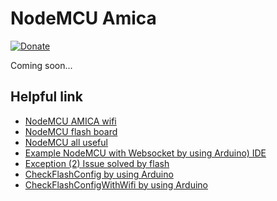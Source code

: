 # NodeMCU Amica
[![Donate](https://img.shields.io/badge/Donate-PayPal-green.svg)](https://www.paypal.com/cgi-bin/webscr?cmd=_s-xclick&hosted_button_id=A8YE92K9QM7NA)

Coming soon...

## Helpful link

- [NodeMCU AMICA wifi](http://roboindia.com/tutorials/ESP-8266-builders-kit)
- [NodeMCU flash board](http://www.electrodragon.com/w/ESP8266_NodeMCU_Dev_Board#R2_Version_Flash_Note)
- [NodeMCU all useful](https://github.com/nodemcu/nodemcu-firmware)
- [Example NodeMCU with Websocket by using Arduino) IDE](http://adityatannu.com/blog/post/2016/01/24/ESP8266-Websockets-demo-using-NeoPixels.html)
- [Exception (2) Issue solved by flash](https://github.com/esp8266/Arduino/issues/1699)
- [CheckFlashConfig by using Arduino](https://github.com/esp8266/Arduino/blob/master/libraries/esp8266/examples/CheckFlashConfig/CheckFlashConfig.ino)
- [CheckFlashConfigWithWifi by using Arduino](https://gist.github.com/uncletammy/198fec767a8e4803e6af)
